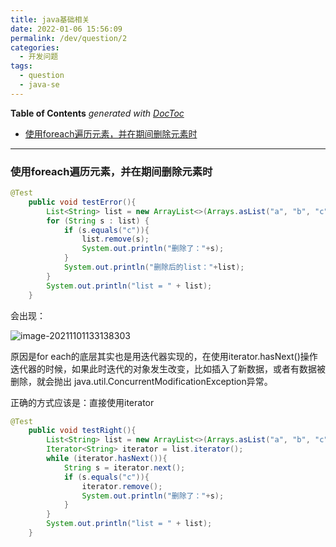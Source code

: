 ```yaml
---
title: java基础相关
date: 2022-01-06 15:56:09
permalink: /dev/question/2
categories:
  - 开发问题
tags:
  - question	
  - java-se 
---
```

<!-- START doctoc generated TOC please keep comment here to allow auto update -->
<!-- DON'T EDIT THIS SECTION, INSTEAD RE-RUN doctoc TO UPDATE -->
**Table of Contents**  *generated with [DocToc](https://github.com/thlorenz/doctoc)*

- [使用foreach遍历元素，并在期间删除元素时](#%E4%BD%BF%E7%94%A8foreach%E9%81%8D%E5%8E%86%E5%85%83%E7%B4%A0%E5%B9%B6%E5%9C%A8%E6%9C%9F%E9%97%B4%E5%88%A0%E9%99%A4%E5%85%83%E7%B4%A0%E6%97%B6)

<!-- END doctoc generated TOC please keep comment here to allow auto update -->

---

### 使用foreach遍历元素，并在期间删除元素时

```java
@Test
    public void testError(){
        List<String> list = new ArrayList<>(Arrays.asList("a", "b", "c", "d", "e", "f"));
        for (String s : list) {
            if (s.equals("c")){
                list.remove(s);
                System.out.println("删除了："+s);
            }
            System.out.println("删除后的list："+list);
        }
        System.out.println("list = " + list);
    }
```

会出现：

![image-20211101133138303](https://images.zaiolos.top/images/202201061556766.png)	

原因是for each的底层其实也是用迭代器实现的，在使用iterator.hasNext()操作迭代器的时候，如果此时迭代的对象发生改变，比如插入了新数据，或者有数据被删除，就会抛出 java.util.ConcurrentModificationException异常。 

正确的方式应该是：直接使用iterator

```java
@Test
    public void testRight(){
        List<String> list = new ArrayList<>(Arrays.asList("a", "b", "c", "d", "e", "f"));
        Iterator<String> iterator = list.iterator();
        while (iterator.hasNext()){
            String s = iterator.next();
            if (s.equals("c")){
                iterator.remove();
                System.out.println("删除了："+s);
            }
        }
        System.out.println("list = " + list);
    }
```

